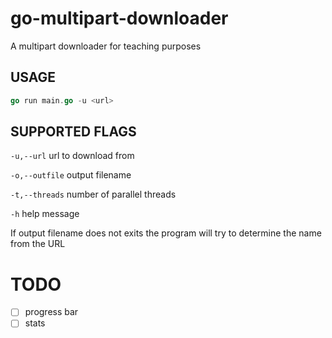 # go-multipart-downloader
A multipart downloader for teaching purposes

## USAGE

```go
go run main.go -u <url>
```
## SUPPORTED FLAGS

`-u,--url` url to download from

`-o,--outfile` output filename

`-t,--threads` number of parallel threads 

`-h` help message

If output filename does not exits the program will try to determine the name from the URL

# TODO

- [ ] progress bar
- [ ] stats
